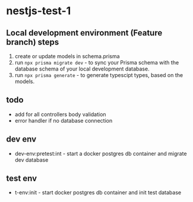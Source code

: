 # nestjs-test-1

## Local development environment (Feature branch) steps

1. create or update models in schema.prisma
2. run `npx prisma migrate dev` - to sync your Prisma schema with the database schema of your local development database.
3. run `npx prisma generate` - to generate typescipt types, based on the models.

## todo

* add for all controllers body validation
* error handler if no database connection


## dev env

* dev-env:pretest:int - start a docker postgres db container and migrate dev database
  
## test env

* t-env:init - start docker postgres db container and init test database
  